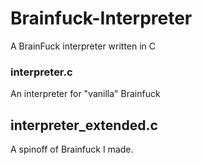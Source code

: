# Brainfuck-Interpreter
A BrainFuck interpreter written in C

### interpreter.c
An interpreter for "vanilla" Brainfuck

## interpreter_extended.c
A spinoff of Brainfuck I made.
